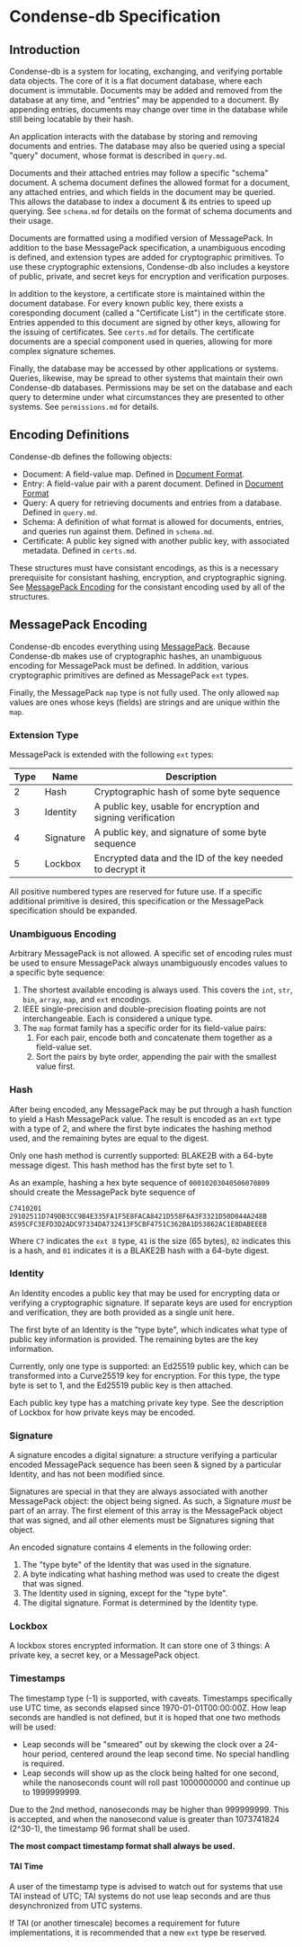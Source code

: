 # Condense-db Specification #

Introduction
------------

Condense-db is a system for locating, exchanging, and verifying portable data 
objects. The core of it is a flat document database, where each document is 
immutable. Documents may be added and removed from the database at any time, 
and "entries" may be appended to a document. By appending entries, documents may 
change over time in the database while still being locatable by their hash.

An application interacts with the database by storing and removing documents and 
entries. The database may also be queried using a special "query" document, 
whose format is described in `query.md`.

Documents and their attached entries may follow a specific "schema" document. A 
schema document defines the allowed format for a document, any attached entries, 
and which fields in the document may be queried. This allows the database to 
index a document & its entries to speed up querying. See `schema.md` for details 
on the format of schema documents and their usage.

Documents are formatted using a modified version of MessagePack. In addition to 
the base MessagePack specification, a unambiguous encoding is defined, and 
extension types are added for cryptographic primitives. To use these 
cryptographic extensions, Condense-db also includes a keystore of public, 
private, and secret keys for encryption and verification purposes.

In addition to the keystore, a certificate store is maintained within the 
document database. For every known public key, there exists a coresponding 
document (called a "Certificate List") in the certificate store. Entries 
appended to this document are signed by other keys, allowing for the issuing of 
certificates. See `certs.md` for details. The certificate documents are a 
special component used in queries, allowing for more complex signature schemes.

Finally, the database may be accessed by other applications or systems. 
Queries, likewise, may be spread to other systems that maintain their own 
Condense-db databases. Permissions may be set on the database and each query to 
determine under what circumstances they are presented to other systems. See 
`permissions.md` for details.

Encoding Definitions
--------------------

Condense-db defines the following objects:

- Document: A field-value map. Defined in [Document Format](#document-format).
- Entry: A field-value pair with a parent document. Defined in [Document 
  Format](#document-format)
- Query: A query for retrieving documents and entries from a database. Defined 
  in `query.md`.
- Schema: A definition of what format is allowed for documents, entries, and 
  queries run against them. Defined in `schema.md`.
- Certificate: A public key signed with another public key, with associated 
  metadata. Defined in `certs.md`.

These structures must have consistant encodings, as this is a necessary 
prerequisite for consistant hashing, encryption, and cryptographic signing. See 
[MessagePack Encoding](#messagepack-encoding) for the consistant encoding used 
by all of the structures.


MessagePack Encoding
--------------------

Condense-db encodes everything using [MessagePack](https://msgpack.org). Because 
Condense-db makes use of cryptographic hashes, an unambiguous encoding for 
MessagePack must be defined. In addition, various cryptographic primitives are 
defined as MessagePack `ext` types.

Finally, the MessagePack `map` type is not fully used. The only allowed `map` 
values are ones whose keys (fields) are strings and are unique within the `map`.

### Extension Type ###

MessagePack is extended with the following `ext` types:

| Type | Name      | Description                                                  |
| --   | --        | --                                                           |
| 2    | Hash      | Cryptographic hash of some byte sequence                     |
| 3    | Identity  | A public key, usable for encryption and signing verification |
| 4    | Signature | A public key, and signature of some byte sequence            |
| 5    | Lockbox   | Encrypted data and the ID of the key needed to decrypt it    |

All positive numbered types are reserved for future use. If a specific additional 
primitive is desired, this specification or the MessagePack specification should 
be expanded.

### Unambiguous Encoding ###

Arbitrary MessagePack is not allowed. A specific set of encoding rules must be 
used to ensure MessagePack always unambiguously encodes values to a specific 
byte sequence:

1. The shortest available encoding is always used. This covers the `int`, `str`, 
`bin`, `array`, `map`, and `ext` encodings.
2. IEEE single-precision and double-precision floating points are not 
	interchangeable. Each is considered a unique type.
3. The `map` format family has a specific order for its field-value pairs:
	1. For each pair, encode both and concatenate them together as a field-value 
		set.
	2. Sort the pairs by byte order, appending the pair with the smallest value 
	first.

### Hash ###

After being encoded, any MessagePack may be put through a hash function to yield 
a Hash MessagePack value. The result is encoded as an `ext` type with a type of 
2, and where the first byte indicates the hashing method used, and the remaining 
bytes are equal to the digest.

Only one hash method is currently supported: BLAKE2B with a 64-byte message 
digest. This hash method has the first byte set to 1.

As an example, hashing a hex byte sequence of `00010203040506070809` should 
create the MessagePack byte sequence of

```
C7410201
29102511D749DB3CC9B4E335FA1F5E8FACA8421D558F6A3F3321D50D044A248B
A595CFC3EFD3D2ADC97334DA732413F5CBF4751C362BA1D53862AC1E8DABEEE8
```

Where `C7` indicates the `ext 8` type, `41` is the size (65 bytes), `02` 
indicates this is a hash, and `01` indicates it is a BLAKE2B hash with a 64-byte 
digest.

### Identity ###

An Identity encodes a public key that may be used for encrypting data or 
verifying a cryptographic signature. If separate keys are used for encryption 
and verification, they are both provided as a single unit here.

The first byte of an Identity is the "type byte", which indicates what type of 
public key information is provided. The remaining bytes are the key information.

Currently, only one type is supported: an Ed25519 public key, which can be 
transformed into a Curve25519 key for encryption. For this type, the type 
byte is set to 1, and the Ed25519 public key is then attached.

Each public key type has a matching private key type. See the description of 
Lockbox for how private keys may be encoded.

### Signature ###

A signature encodes a digital signature: a structure verifying a particular 
encoded MessagePack sequence has been seen & signed by a particular Identity, 
and has not been modified since.

Signatures are special in that they are always associated with another 
MessagePack object: the object being signed. As such, a Signature *must* be part 
of an array. The first element of this array is the MessagePack object that was 
signed, and all other elements must be Signatures signing that object.

An encoded signature contains 4 elements in the following order: 

1. The "type byte" of the Identity that was used in the signature.
2. A byte indicating what hashing method was used to create the digest that was 
   signed.
3. The Identity used in signing, except for the "type byte".
4. The digital signature. Format is determined by the Identity type.

### Lockbox ###

A lockbox stores encrypted information. It can store one of 3 things: A private 
key, a secret key, or a MessagePack object.

### Timestamps ###
The timestamp type (-1) is supported, with caveats. Timestamps specifically use 
UTC time, as seconds elapsed since 1970-01-01T00:00:00Z. How leap seconds are 
handled is not defined, but it is hoped that one two methods will be used:

- Leap seconds will be "smeared" out by skewing the clock over a 24-hour period, 
	centered around the leap second time. No special handling is required.
- Leap seconds will show up as the clock being halted for one second, while the 
	nanoseconds count will roll past 1000000000 and continue up to 1999999999.

Due to the 2nd method, nanoseconds may be higher than 999999999. This is 
accepted, and when the nanosecond value is greater than 1073741824 (2^30-1), the 
timestamp 96 format shall be used.

**The most compact timestamp format shall always be used.**

#### TAI Time ####
A user of the timestamp type is advised to watch out for systems that use TAI 
instead of UTC; TAI systems do not use leap seconds and are thus desynchronized 
from UTC systems.

If TAI (or another timescale) becomes a requirement for future implementations, 
it is recommended that a new `ext` type be reserved.

















